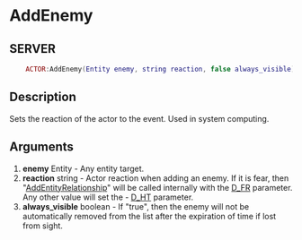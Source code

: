 # AddEnemy

## SERVER
```lua
	ACTOR:AddEnemy(Entity enemy, string reaction, false always_visible)
```

## Description
Sets the reaction of the actor to the event. Used in system computing.

## Arguments
1. **enemy** Entity - Any entity target.
1. **reaction** string - Actor reaction when adding an enemy. If it is fear, then "[AddEntityRelationship](https://wiki.facepunch.com/gmod/NPC:AddEntityRelationship)" will be called internally with the [D_FR](https://wiki.facepunch.com/gmod/Enums/D#D_FR) parameter. Any other value will set the - [D_HT](https://wiki.facepunch.com/gmod/Enums/D#D_HT) parameter.
1. **always_visible** boolean - If "true", then the enemy will not be automatically removed from the list after the expiration of time if lost from sight.